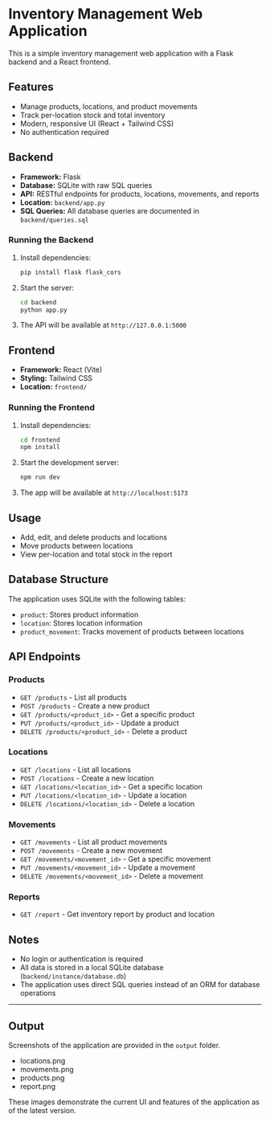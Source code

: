 # Inventory Management Web Application

This is a simple inventory management web application with a Flask backend and a React frontend.

## Features
- Manage products, locations, and product movements
- Track per-location stock and total inventory
- Modern, responsive UI (React + Tailwind CSS)
- No authentication required

## Backend
- **Framework:** Flask
- **Database:** SQLite with raw SQL queries
- **API:** RESTful endpoints for products, locations, movements, and reports
- **Location:** `backend/app.py`
- **SQL Queries:** All database queries are documented in `backend/queries.sql`

### Running the Backend
1. Install dependencies:
   ```sh
   pip install flask flask_cors
   ```
2. Start the server:
   ```sh
   cd backend
   python app.py
   ```
3. The API will be available at `http://127.0.0.1:5000`

## Frontend
- **Framework:** React (Vite)
- **Styling:** Tailwind CSS
- **Location:** `frontend/`

### Running the Frontend
1. Install dependencies:
   ```sh
   cd frontend
   npm install
   ```
2. Start the development server:
   ```sh
   npm run dev
   ```
3. The app will be available at `http://localhost:5173`

## Usage
- Add, edit, and delete products and locations
- Move products between locations
- View per-location and total stock in the report

## Database Structure
The application uses SQLite with the following tables:
- `product`: Stores product information
- `location`: Stores location information
- `product_movement`: Tracks movement of products between locations

## API Endpoints

### Products
- `GET /products` - List all products
- `POST /products` - Create a new product
- `GET /products/<product_id>` - Get a specific product
- `PUT /products/<product_id>` - Update a product
- `DELETE /products/<product_id>` - Delete a product

### Locations
- `GET /locations` - List all locations
- `POST /locations` - Create a new location
- `GET /locations/<location_id>` - Get a specific location
- `PUT /locations/<location_id>` - Update a location
- `DELETE /locations/<location_id>` - Delete a location

### Movements
- `GET /movements` - List all product movements
- `POST /movements` - Create a new movement
- `GET /movements/<movement_id>` - Get a specific movement
- `PUT /movements/<movement_id>` - Update a movement
- `DELETE /movements/<movement_id>` - Delete a movement

### Reports
- `GET /report` - Get inventory report by product and location

## Notes
- No login or authentication is required
- All data is stored in a local SQLite database (`backend/instance/database.db`)
- The application uses direct SQL queries instead of an ORM for database operations

---

## Output

Screenshots of the application are provided in the `output` folder. 

- locations.png
- movements.png
- products.png
- report.png

These images demonstrate the current UI and features of the application as of the latest version.
